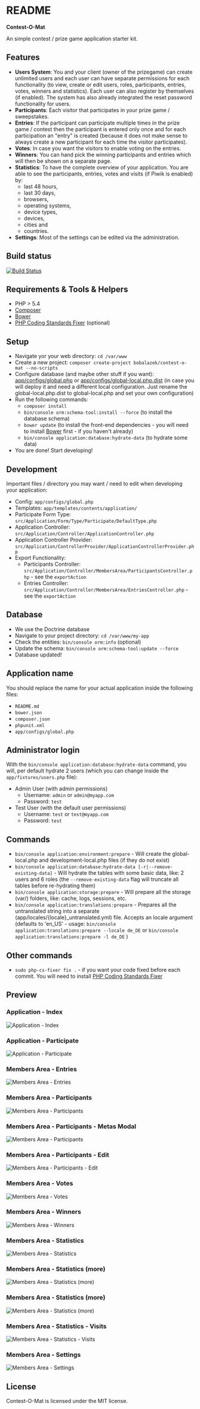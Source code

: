 README
======
**Contest-O-Mat**

An simple contest / prize game application starter kit.

Features
-------------------
* **Users System**: You and your client (owner of the prizegame) can create unlimited users and each user can have separate permissions for each functionality (to view, create or edit users, roles, participants, entries, votes, winners and statistics). Each user can also register by themselves (if enabled). The system has also already integrated the reset password functionality for users.
* **Participants**: Each visitor that participates in your prize game / sweepstakes.
* **Entries**: If the participant can participate multiple times in the prize game / contest then the participant is entered only once and for each participation an "entry" is created (because it does not make sense to always create a new participant for each time the visitor participates).
* **Votes**: In case you want the visitors to enable voting on the entries.
* **Winners**: You can hand pick the winning participants and entries which will then be shown on a separate page.
* **Statistics**: To have the complete overview of your application. You are able to see the participants, entries, votes and visits (if Piwik is enabled) by:
    * last 48 hours,
    * last 30 days,
    * browsers,
    * operating systems,
    * device types,
    * devices,
    * cities and
    * countries.
* **Settings**: Most of the settings can be edited via the administration.

Build status
-------------------
[![Build Status](https://travis-ci.org/bobalazek/contest-o-mat.svg?branch=master)](https://travis-ci.org/bobalazek/contest-o-mat)

Requirements & Tools & Helpers
-------------------
* PHP > 5.4
* [Composer](https://getcomposer.org/)
* [Bower](http://bower.io/)
* [PHP Coding Standards Fixer](http://cs.sensiolabs.org/) (optional)

Setup
-------------------
* Navigate yor your web directory: `cd /var/www`
* Create a new project: `composer create-project bobalazek/contest-o-mat --no-scripts`
* Configure database (and maybe other stuff if you want): [app/configs/global.php](https://github.com/bobalazek/contest-o-mat/blob/master/app/configs/global.php#L47) or [app/configs/global-local.php.dist](https://github.com/bobalazek/contest-o-mat/blob/master/app/configs/global-local.php.dist) (in case you will deploy it and need a different local configuration. Just rename the global-local.php.dist to global-local.php and set your own configuration)
* Run the following commands:
    * `composer install`
    * `bin/console orm:schema-tool:install --force` (to install the database schema)
    * `bower update` (to install the front-end dependencies - you will need to install [Bower](http://bower.io/) first - if you haven't already)
    * `bin/console application:database:hydrate-data` (to hydrate some data)
* You are done! Start developing!

Development
-------------------
Important files / directory you may want / need to edit when developing your application:

* Config: `app/configs/global.php`
* Templates: `app/templates/contents/application/`
* Participate Form Type: `src/Application/Form/Type/Participate/DefaultType.php`
* Application Controller: `src/Application/Controller/ApplicationController.php`
* Application Controller Provider: `src/Application/ControllerProvider/ApplicationControllerProvider.php`
* Export Functionality:
    * Participants Controller: `src/Application/Controller/MembersArea/ParticipantsController.php` - see the `exportAction`
    * Entries Controller: `src/Application/Controller/MembersArea/EntriesController.php` - see the `exportAction`

Database
-------------------
* We use the Doctrine database
* Navigate to your project directory: `cd /var/www/my-app`
* Check the entities: `bin/console orm:info` (optional)
* Update the schema: `bin/console orm:schema-tool:update --force`
* Database updated!

Application name
-------------------
You should replace the name for your actual application inside the following files:

* `README.md`
* `bower.json`
* `composer.json`
* `phpunit.xml`
* `app/configs/global.php`

Administrator login
-------------------
With the `bin/console application:database:hydrate-data` command, you will, per default hydrate 2 users (which you can change inside the `app/fixtures/users.php` file):

* Admin User (with admin permissions)
    * Username: `admin` or `admin@myapp.com`
    * Password: `test`
* Test User (with the default user permissions)
    * Username: `test` or `test@myapp.com`
    * Password: `test`

Commands
--------------------
* `bin/console application:environment:prepare` - Will create the global-local.php and development-local.php files (if they do not exist)
* `bin/console application:database:hydrate-data [-r|--remove-existing-data]` - Will hydrate the tables with some basic data, like: 2 users and 6 roles (the `--remove-existing-data` flag will truncate all tables before re-hydrating them)
* `bin/console application:storage:prepare` - Will prepare all the storage (var/) folders, like: cache, logs, sessions, etc.
* `bin/console application:translations:prepare` - Prepares all the untranslated string into a separate (app/locales/{locale}_untranslated.yml) file. Accepts an locale argument (defaults to 'en_US' - usage: `bin/console application:translations:prepare --locale de_DE` or `bin/console application:translations:prepare -l de_DE` )

Other commands
----------------------
* `sudo php-cs-fixer fix .` - if you want your code fixed before each commit. You will need to install [PHP Coding Standards Fixer](http://cs.sensiolabs.org/)

Preview
----------------------

### Application - Index ###
![Application - Index](doc/images/application-index.png)

### Application - Participate ###
![Application - Participate](doc/images/application-participate.png)

### Members Area - Entries ###
![Members Area - Entries](doc/images/members-area-entries.png)

### Members Area - Participants ###
![Members Area - Participants](doc/images/members-area-participants.png)

### Members Area - Participants - Metas Modal ###
![Members Area - Participants](doc/images/members-area-participants-metas-modal.png)

### Members Area - Participants - Edit ###
![Members Area - Participants - Edit](doc/images/members-area-participants-edit.png)

### Members Area - Votes ###
![Members Area - Votes](doc/images/members-area-votes.png)

### Members Area - Winners ###
![Members Area - Winners](doc/images/members-area-winners.png)

### Members Area - Statistics ###
![Members Area - Statistics](doc/images/members-area-statistics.png)

### Members Area - Statistics (more) ###
![Members Area - Statistics (more)](doc/images/members-area-statistics-2.png)

### Members Area - Statistics (more) ###
![Members Area - Statistics (more)](doc/images/members-area-statistics-3.png)

### Members Area - Statistics - Visits ###
![Members Area - Statistics - Visits](doc/images/members-area-statistics-visits.png)

### Members Area - Settings ###
![Members Area - Settings](doc/images/members-area-settings.png)

License
----------------------
Contest-O-Mat is licensed under the MIT license.
